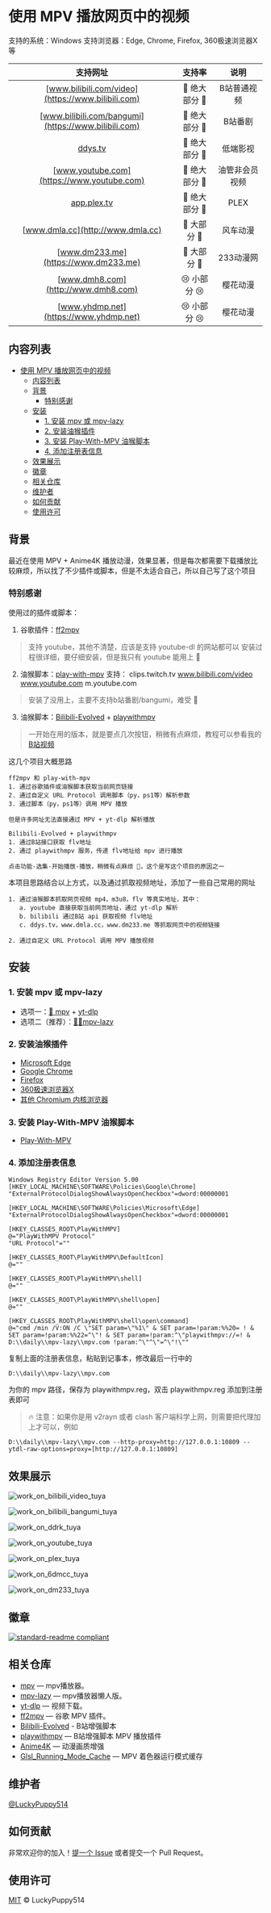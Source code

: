 # 使用 MPV 播放网页中的视频

支持的系统：Windows
支持浏览器：Edge, Chrome, Firefox, 360极速浏览器X 等

| 支持网址 | 支持率 | 说明 |
| :---: | :---: | :---: |
| [www.bilibili.com/video](https://www.bilibili.com) | 🤗 绝大部分 🤗 | B站普通视频 |
| [www.bilibili.com/bangumi](https://www.bilibili.com) | 🤗 绝大部分 🤗 | B站番剧 |
| [ddys.tv](https://ddys.tv) | 🤗 绝大部分 🤗 | 低端影视 |
| [www.youtube.com](https://www.youtube.com) | 🤗 绝大部分 🤗 | 油管非会员视频 |
| [app.plex.tv](https://app.plex.tv) | 🤗 绝大部分 🤗 | PLEX |
| [www.dmla.cc](http://www.dmla.cc) | 🙂 大部分 🙂 | 风车动漫 |
| [www.dm233.me](https://www.dm233.me) | 🙂 大部分 🙂 | 233动漫网 |
| [www.dmh8.com](http://www.dmh8.com) | 😢 小部分 😢 | 樱花动漫 |
| [www.yhdmp.net](https://www.yhdmp.net) | 😢 小部分 😢 | 樱花动漫 |

## 内容列表

- [使用 MPV 播放网页中的视频](#使用-mpv-播放网页中的视频)
  - [内容列表](#内容列表)
  - [背景](#背景)
    - [特别感谢](#特别感谢)
  - [安装](#安装)
    - [1. 安装 mpv 或 mpv-lazy](#1-安装-mpv-或-mpv-lazy)
    - [2. 安装油猴插件](#2-安装油猴插件)
    - [3. 安装 Play-With-MPV 油猴脚本](#3-安装-play-with-mpv-油猴脚本)
    - [4. 添加注册表信息](#4-添加注册表信息)
  - [效果展示](#效果展示)
  - [徽章](#徽章)
  - [相关仓库](#相关仓库)
  - [维护者](#维护者)
  - [如何贡献](#如何贡献)
  - [使用许可](#使用许可)

## 背景

最近在使用 MPV + Anime4K 播放动漫，效果显著，但是每次都需要下载播放比较麻烦，所以找了不少插件或脚本，但是不太适合自己，所以自己写了这个项目

### 特别感谢

使用过的插件或脚本：

1. 谷歌插件：[ff2mpv](https://github.com/woodruffw/ff2mpv)

> 支持 youtube，其他不清楚，应该是支持 youtube-dl 的网站都可以
> 安装过程很详细，要仔细安装，但是我只有 youtube 能用上 🤣

2. 油猴脚本：[play-with-mpv](https://greasyfork.org/zh-CN/scripts/416271-play-with-mpv)
支持：
clips.twitch.tv
www.bilibili.com/video
www.youtube.com
m.youtube.com

> 安装了没用上，主要不支持b站番剧/bangumi，难受 🤣

3. 油猴脚本：[Bilibili-Evolved](https://github.com/the1812/Bilibili-Evolved) + [playwithmpv](https://github.com/videoanywhere/playwithmpv)

> 一开始在用的版本，就是要点几次按钮，稍微有点麻烦，教程可以参看我的 [B站视频](https://www.bilibili.com/video/BV1zY41137uX)

这几个项目大概思路

```text
ff2mpv 和 play-with-mpv
1. 通过谷歌插件或油猴脚本获取当前网页链接
2. 通过自定义 URL Protocol 调用脚本（py，ps1等）解析参数
3. 通过脚本（py，ps1等）调用 MPV 播放

但是许多网址无法直接通过 MPV + yt-dlp 解析播放

Bilibili-Evolved + playwithmpv
1. 通过B站接口获取 flv地址
2. 通过 playwithmpv 服务，传递 flv地址给 mpv 进行播放

点击功能-选集-开始播放-播放，稍微有点麻烦 🤣，这个是写这个项目的原因之一
```

本项目思路结合以上方式，以及通过抓取视频地址，添加了一些自己常用的网址

```text
1. 通过油猴脚本抓取网页视频 mp4，m3u8，flv 等真实地址，其中：
   a. youtube 直接获取当前网页地址，通过 yt-dlp 解析
   b. bilibili 通过B站 api 获取视频 flv地址
   c. ddys.tv，www.dmla.cc，www.dm233.me 等抓取网页中的视频链接

2. 通过自定义 URL Protocol 调用 MPV 播放视频
```

## 安装

### 1. 安装 mpv 或 mpv-lazy

- 选项一：[🌟 mpv](https://github.com/mpv-player/mpv) + [yt-dlp](https://github.com/yt-dlp/yt-dlp)
- 选项二（推荐）：[🌟🌟mpv-lazy](https://www.lckp.top/archives/mpv-lazy)

### 2. 安装油猴插件

- [Microsoft Edge](https://microsoftedge.microsoft.com/addons/detail/tampermonkey/iikmkjmpaadaobahmlepeloendndfphd)  
- [Google Chrome](https://chrome.google.com/extensions/detail/dhdgffkkebhmkfjojejmpbldmpobfkfo)  
- [Firefox](https://addons.mozilla.org/en-US/firefox/addon/tampermonkey/)  
- [360极速浏览器X](https://chrome.google.com/webstore/detail/tampermonkey/dhdgffkkebhmkfjojejmpbldmpobfkfo)  
- [其他 Chromium 内核浏览器](https://chrome.google.com/webstore/detail/tampermonkey/dhdgffkkebhmkfjojejmpbldmpobfkfo)

### 3. 安装 Play-With-MPV 油猴脚本

- [Play-With-MPV](https://greasyfork.org/zh-CN/scripts/444056-play-with-mpv)

### 4. 添加注册表信息

```text
Windows Registry Editor Version 5.00  
[HKEY_LOCAL_MACHINE\SOFTWARE\Policies\Google\Chrome]
"ExternalProtocolDialogShowAlwaysOpenCheckbox"=dword:00000001

[HKEY_LOCAL_MACHINE\SOFTWARE\Policies\Microsoft\Edge]
"ExternalProtocolDialogShowAlwaysOpenCheckbox"=dword:00000001

[HKEY_CLASSES_ROOT\PlayWithMPV]
@="PlayWithMPV Protocol"
"URL Protocol"=""

[HKEY_CLASSES_ROOT\PlayWithMPV\DefaultIcon]
@=""

[HKEY_CLASSES_ROOT\PlayWithMPV\shell]
@=""

[HKEY_CLASSES_ROOT\PlayWithMPV\shell\open]
@=""

[HKEY_CLASSES_ROOT\PlayWithMPV\shell\open\command]
@="cmd /min /V:ON /C \"SET param=\"%1\" & SET param=!param:%%20= ! & SET param=!param:%%22=^\"! & SET param=!param:^\"playwithmpv://=! & D:\\daily\\mpv-lazy\\mpv.com !param:^\"^\"=^\"!\""
```

复制上面的注册表信息，粘贴到记事本，修改最后一行中的

```text
D:\\daily\\mpv-lazy\\mpv.com
```

为你的 mpv 路径，保存为 playwithmpv.reg，双击 playwithmpv.reg 添加到注册表即可

> 🔥 注意：如果你是用 v2rayn 或者 clash 客户端科学上网，则需要把代理加上才可以，例如

```text
D:\\daily\\mpv-lazy\\mpv.com --http-proxy=http://127.0.0.1:10809 --ytdl-raw-options=proxy=[http://127.0.0.1:10809]
```

## 效果展示

![work_on_bilibili_video_tuya](https://cdn.jsdelivr.net/gh/LuckyPuppy514/pic-bed/common/work_on_bilibili_video_tuya.jpg)

![work_on_bilibili_bangumi_tuya](https://cdn.jsdelivr.net/gh/LuckyPuppy514/pic-bed/common/work_on_bilibili_bangumi_tuya.jpg)

![work_on_ddrk_tuya](https://cdn.jsdelivr.net/gh/LuckyPuppy514/pic-bed/common/work_on_ddrk_tuya.jpg)

![work_on_youtube_tuya](https://cdn.jsdelivr.net/gh/LuckyPuppy514/pic-bed/common/work_on_youtube_tuya.jpg)

![work_on_plex_tuya](https://cdn.jsdelivr.net/gh/LuckyPuppy514/pic-bed/common/work_on_plex_tuya.jpg)

![work_on_6dmcc_tuya](https://cdn.jsdelivr.net/gh/LuckyPuppy514/pic-bed/common/work_on_6dmcc_tuya.jpg)

![work_on_dm233_tuya](https://cdn.jsdelivr.net/gh/LuckyPuppy514/pic-bed/common/work_on_dm233_tuya.jpg)

## 徽章

[![standard-readme compliant](https://img.shields.io/badge/readme%20style-standard-brightgreen.svg?style=flat-square)](https://github.com/RichardLitt/standard-readme)

## 相关仓库

- [mpv](https://github.com/mpv-player/mpv) — mpv播放器。
- [mpv-lazy](https://github.com/hooke007/MPV_lazy) — mpv播放器懒人版。
- [yt-dlp](https://github.com/yt-dlp/yt-dlp) — 视频下载。
- [ff2mpv](https://github.com/woodruffw/ff2mpv) — 谷歌 MPV 插件。
- [Bilibili-Evolved](https://github.com/the1812/Bilibili-Evolved) - B站增强脚本
- [playwithmpv](https://github.com/videoanywhere/playwithmpv) — B站增强脚本 MPV 播放插件
- [Anime4K](https://github.com/bloc97/Anime4K) — 动漫画质增强
- [Glsl_Running_Mode_Cache](https://github.com/LuckyPuppy514/MPV_Glsl_Running_Mode_Cache) — MPV 着色器运行模式缓存

## 维护者

[@LuckyPuppy514](https://github.com/LuckyPuppy514)

## 如何贡献

非常欢迎你的加入！[提一个 Issue](https://github.com/LuckyPuppy514/Play-With-MPV/issues/new) 或者提交一个 Pull Request。

## 使用许可

[MIT](https://github.com/LuckyPuppy514/Play-With-MPV/blob/main/LICENSE) © LuckyPuppy514
